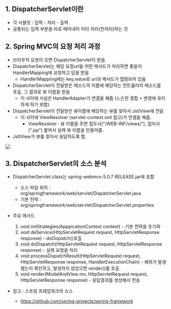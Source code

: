 ## 1. DispatcherServlet이란
- 각 서블릿 : 입력 - 처리 - 출력
- 공통되는 입력 부분을 따로 떼어내어 미리 처리(전처리)하는 것

## 2. Spring MVC의 요청 처리 과정
- 브라우저 요청이 오면 DispatcherServlet이 받음
- DispatcherServlet는 해당 요청url을 어떤 메서드가 처리하면 좋을지 HandlerMapping에 요청하고 답을 받음
    - HandlerMappiing에는 key,value로 url과 메서드가 맵핑되어 있음
- DispatcherServlet이 전달받은 메소드의 이름에 해당하는 컨트롤러의 메소드를 호출, 그 결과로 뷰 이름을 받음
    - 이 사이에 사실은 HandlerAdapter가 연결을 해줌 (느슨한 결합 > 변경에 유리하게 하기 위함)
- DispatcherServlet이 전달받은 뷰이름에 해당하는 뷰를 찾아서 JstlView에 전달
    - 이 사이에 ViewResolver (servlet-context.xml 참고)가 연결을 해줌. 
        - ViewResolver : 뷰 이름을 주면 접두사("/WEB-INF/views/"), 접미사(".jsp") 붙여서 실제 뷰 이름을 만들어줌.  
- JstlView가 뷰를 찾아서 응답하도록 함. 

<img src="img6">

## 3. DispatcherServlet의 소스 분석
- DispatcherServlet.class는 spring-webmvx-5.0.7 RELEASE.jar에 포함
    - 소스 파일 위치 : org/springframework/web/servlet/DispatcherServlet.java
    - 기본 전략 : org/springframework/web/servlet/DispatcherServlet.properties
- 주요 메서드
    1) void initStrategies(ApppicationContext context) - 기본 전략을 초기화
    2) void deService(HttpServletRequest request, HttpServletResponse response) - doDispatch()호출
    3) void doDispatch(HttpServletRequest request, HttpServletResponse response) - 실제 요청을 처리
    4) void processDispatchResult(HttpServletRequest request, HttpServletResponse response, HandlerExecutionChain) - 예외가 발생했는지 확인하고, 발생하지 않았으면 render()를 호출
    5) void render(ModelAndView mv, HttpServletRequest request, HttpServletResponse response) - 응답결과를 생성해서 전송

- 참고 : 스프링 프레임워크의 소스
    - https://github.com/spring-projects/spring-framework